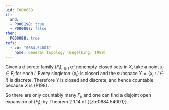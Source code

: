 ```yaml
---
uid: T000658
if:
  and:
  - P000198: true
  - P000007: false
then:
  P000088: true
refs:
  - zb: "0684.54001"
    name: General Topology (Engelking, 1989)
---
```


Given a discrete family $(F_i)_{i \in I}$  of nonempty closed sets in $X$,
take a point $x_i\in F_i$ for each $i$.
Every singleton $\{x_i\}$ is closed and the subspace $Y=\{x_i:i\in I\}$ is discrete.
Therefore $Y$ is closed and discrete,
and hence countable because $X$ is {P198}.

So there are only countably many $F_i$,
and one can find a disjoint open expansion of $(F_i)_i$ by Theorem 2.1.14 of {{zb:0684.54001}}.
